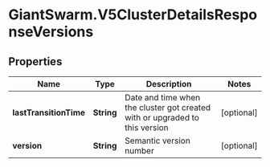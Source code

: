 # GiantSwarm.V5ClusterDetailsResponseVersions

## Properties
Name | Type | Description | Notes
------------ | ------------- | ------------- | -------------
**lastTransitionTime** | **String** | Date and time when the cluster got created with or upgraded to this version | [optional] 
**version** | **String** | Semantic version number | [optional] 


